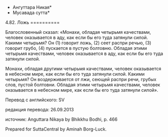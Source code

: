 * Ангуттара Никая*
* Мусавада сутта*

4\.82\. Ложь
\=\=\=\=\=\=\=\=\=\=

Благословенный сказал: «Монахи, обладая четырьмя качествами, человек оказывается в аду, как если бы его туда затянули силой\. Какими четырьмя? Он \(1\) говорит ложь, \(2\) сеет распри речью, \(3\) говорит грубо, \(4\) пускается в пустую болтовню\. Обладая этими четырьмя качествами, человек оказывается в аду, как если бы его туда затянули силой\.

Монахи, обладая другими четырьмя качествами, человек оказывается в небесном мире, как если бы его туда затянули силой\. Какими четырьмя? Он воздерживается от лжи, сеющей распри речи, грубых слов, пустой болтовни\. Обладая этими четырьмя качествами, человек оказывается в небесном мире, как если бы его туда затянули силой»\.

Перевод с английского: SV

редакция перевода: 26\.09\.2013

источник: Anguttara Nikaya by Bhikkhu Bodhi, p\. 466

Prepared for SuttaCentral by Aminah Borg\-Luck\.